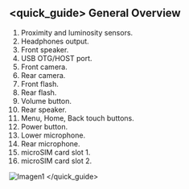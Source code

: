 ## <quick_guide> General Overview

1. Proximity and luminosity sensors.
2. Headphones output.
3. Front speaker.
4. USB OTG/HOST port.
5. Front camera.
6. Rear camera.
7. Front flash.
8. Rear flash.
9. Volume button.
10. Rear speaker.
11. Menu, Home, Back touch buttons.
12. Power button.
13. Lower microphone.
14. Rear microphone.
15. microSIM card slot 1.
16. microSIM card slot 2.

![Imagen1](http://static.energysistem.com/images/manuals/39594/53738a86b238b.jpg)
</quick_guide>
